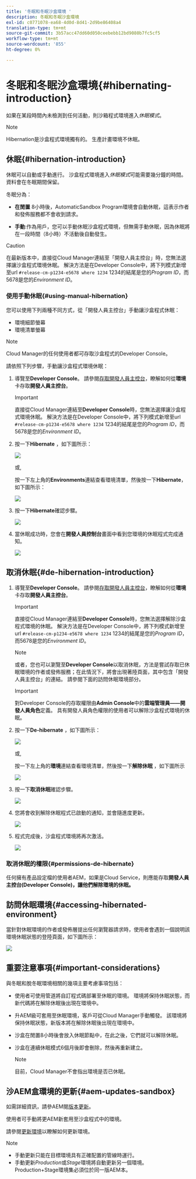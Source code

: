 ```yaml
---
title: '冬眠和冬眠沙盒環境 '
description: 冬眠和冬眠沙盒環境
exl-id: c0771078-ea68-4d0d-8d41-2d9be86408a4
translation-type: tm+mt
source-git-commit: 3b57acc47dd60d050ceebebb12bd9080b7fc5cf5
workflow-type: tm+mt
source-wordcount: '855'
ht-degree: 0%

---
```


# 冬眠和冬眠沙盒環境{#hibernating-introduction}

如果在某段時間內未檢測到任何活動，則沙箱程式環境進入&#x200B;*休眠模式*。

>[!NOTE]
>Hibernation是沙盒程式環境獨有的。 生產計畫環境不休眠。

## 休眠{#hibernation-introduction}

休眠可以自動或手動進行。 沙盒程式環境進入&#x200B;*休眠模式*&#x200B;可能需要幾分鐘的時間。 資料會在冬眠期間保留。

冬眠分為：

* **在閒置**  8小時後，AutomaticSandbox Program環境會自動休眠，這表示作者和發佈服務都不會收到請求。

* **手動**:作為用戶，您可以手動休眠沙盒程式環境，但無需手動休眠，因為休眠將在一段時間（8小時）不活動後自動發生。

>[!CAUTION]
>在最新版本中，直接從Cloud Manager連結至「開發人員主控台」時，您無法選擇讓沙盒程式環境休眠。 解決方法是在Developer Console中，將下列模式新增至url `#release-cm-p1234-e5678 where 1234` 1234的結尾是您的&#x200B;*Program ID*，而5678是您的&#x200B;*Environment ID*。

### 使用手動休眠{#using-manual-hibernation}

您可以使用下列兩種不同方式，從「開發人員主控台」手動讓沙盒程式休眠：

* 環境細節螢幕
* 環境清單螢幕

>[!NOTE]
>Cloud Manager的任何使用者都可存取沙盒程式的Developer Console。

請依照下列步驟，手動讓沙盒程式環境休眠：

1. 導覽至&#x200B;**Developer Console**。
請參閱[存取開發人員主控台](/help/implementing/cloud-manager/manage-environments.md#accessing-developer-console)，瞭解如何從&#x200B;**環境**&#x200B;卡存取&#x200B;**開發人員主控台**。
   >[!IMPORTANT]
   >直接從Cloud Manager連結至&#x200B;**Developer Console**&#x200B;時，您無法選擇讓沙盒程式環境休眠。 解決方法是在Developer Console中，將下列模式新增至url `#release-cm-p1234-e5678 where 1234` 1234的結尾是您的&#x200B;*Program ID*，而5678是您的&#x200B;*Environment ID*。

1. 按一下&#x200B;**Hibernate** ，如下圖所示：

   ![](assets/hibernate-1.png)

   或,

   按一下左上角的&#x200B;**Environments**&#x200B;連結查看環境清單，然後按一下&#x200B;**Hibernate**，如下圖所示：

   ![](assets/hibernate-1b.png)

1. 按一下&#x200B;**Hibernate**&#x200B;確認步驟。

   ![](assets/hibernate-2.png)

1. 當休眠成功時，您會在&#x200B;**開發人員控制台**&#x200B;畫面中看到您環境的休眠程式完成通知。

   ![](assets/hibernate-4.png)


## 取消休眠{#de-hibernation-introduction}

1. 導覽至&#x200B;**Developer Console**。
請參閱[存取開發人員主控台](/help/implementing/cloud-manager/manage-environments.md#accessing-developer-console)，瞭解如何從&#x200B;**環境**&#x200B;卡存取&#x200B;**開發人員主控台**。

   >[!IMPORTANT]
   >直接從Cloud Manager連結至&#x200B;**Developer Console**&#x200B;時，您無法選擇解除沙盒程式環境的休眠。 解決方法是在Developer Console中，將下列模式新增至url `#release-cm-p1234-e5678 where 1234` 1234的結尾是您的&#x200B;*Program ID*，而5678是您的&#x200B;*Environment ID*。

   >[!NOTE]
   >或者，您也可以瀏覽至&#x200B;**Developer Console**&#x200B;以取消休眠，方法是嘗試存取已休眠環境的作者或發佈服務；在此情況下，將會出現著陸頁面，其中包含「開發人員主控台」的連結。 請參閱下面的訪問休眠環境部分。

   >[!IMPORTANT]
   >對Developer Console的存取權限由&#x200B;**Admin Console**&#x200B;中的&#x200B;**雲端管理員——開發人員角色**&#x200B;定義。 具有開發人員角色權限的使用者可以解除沙盒程式環境的休眠。

1. 按一下&#x200B;**De-hibernate** ，如下圖所示：

   ![](assets/de-hibernation-img1.png)

   或,

   按一下左上角的&#x200B;**環境**&#x200B;連結查看環境清單，然後按一下&#x200B;**解除休眠** ，如下圖所示

   ![](assets/de-hibernate-1b.png)


1. 按一下&#x200B;**取消休眠**&#x200B;確認步驟。

   ![](assets/de-hibernation-img2.png)

1. 您將會收到解除休眠程式已啟動的通知，並會隨進度更新。

   ![](assets/de-hibernation-img3.png)

1. 程式完成後，沙盒程式環境將再次激活。

   ![](assets/de-hibernation-img4.png)

### 取消休眠的權限{#permissions-de-hibernate}

任何擁有產品設定檔的使用者AEM，如果是Cloud Service，則應能存取&#x200B;**開發人員主控台(Developer Console)，讓他們解除環境的休眠。**

## 訪問休眠環境{#accessing-hibernated-environment}

當針對休眠環境的作者或發佈層提出任何瀏覽器請求時，使用者會遇到一個說明該環境休眠狀態的登陸頁面，如下圖所示：

![](assets/de-hibernation-img5.png)

## 重要注意事項{#important-considerations}

與冬眠和脫冬眠環境相關的幾項主要考慮事項包括：

* 使用者可使用管道將自訂程式碼部署至休眠的環境。 環境將保持休眠狀態，而新代碼將在解除休眠後出現在環境中。

* 升AEM級可套用至休眠環境，客戶可從Cloud Manager手動觸發。 該環境將保持休眠狀態，新版本將在解除休眠後出現在環境中。

* 沙盒在閒置8小時後會放入休眠節點中，在此之後，它們就可以解除休眠。

* 沙盒在連續休眠模式6個月後即會刪除，然後再重新建立。

   >[!NOTE]
   >目前，Cloud Manager不會指出環境是否已休眠。

## 沙AEM盒環境的更新{#aem-updates-sandbox}

如需詳細資訊，請參AEM閱[版本更新](/help/implementing/deploying/aem-version-updates.md)。

使用者可手動將更AEM新套用至沙盒程式中的環境。

請參閱[更新環境](/help/implementing/cloud-manager/manage-environments.md#updating-dev-environment)以瞭解如何更新環境。

>[!NOTE]
>* 手動更新只能在目標環境具有正確配置的管線時運行。
>* 手動更新&#x200B;*Production*&#x200B;或&#x200B;*Stage*&#x200B;環境將自動更新另一個環境。 Production+Stage環境集必須位於同一版AEM本。

